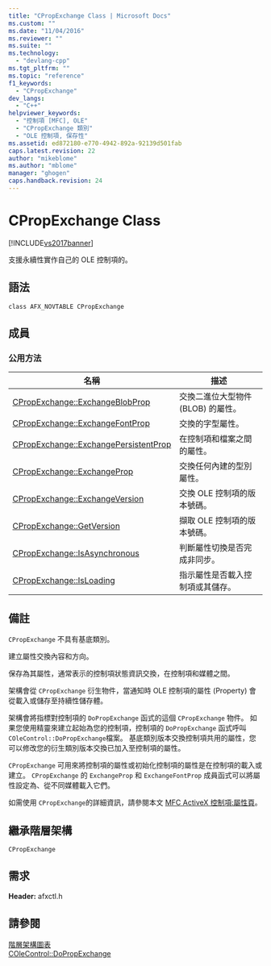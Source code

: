 ```yaml
---
title: "CPropExchange Class | Microsoft Docs"
ms.custom: ""
ms.date: "11/04/2016"
ms.reviewer: ""
ms.suite: ""
ms.technology: 
  - "devlang-cpp"
ms.tgt_pltfrm: ""
ms.topic: "reference"
f1_keywords: 
  - "CPropExchange"
dev_langs: 
  - "C++"
helpviewer_keywords: 
  - "控制項 [MFC], OLE"
  - "CPropExchange 類別"
  - "OLE 控制項, 保存性"
ms.assetid: ed872180-e770-4942-892a-92139d501fab
caps.latest.revision: 22
author: "mikeblome"
ms.author: "mblome"
manager: "ghogen"
caps.handback.revision: 24
---
```

# CPropExchange Class
[!INCLUDE[vs2017banner](../../assembler/inline/includes/vs2017banner.md)]

支援永續性實作自己的 OLE 控制項的。  
  
## 語法  
  
```  
class AFX_NOVTABLE CPropExchange  
```  
  
## 成員  
  
### 公用方法  
  
|名稱|描述|  
|--------|--------|  
|[CPropExchange::ExchangeBlobProp](../Topic/CPropExchange::ExchangeBlobProp.md)|交換二進位大型物件 \(BLOB\) 的屬性。|  
|[CPropExchange::ExchangeFontProp](../Topic/CPropExchange::ExchangeFontProp.md)|交換的字型屬性。|  
|[CPropExchange::ExchangePersistentProp](../Topic/CPropExchange::ExchangePersistentProp.md)|在控制項和檔案之間的屬性。|  
|[CPropExchange::ExchangeProp](../Topic/CPropExchange::ExchangeProp.md)|交換任何內建的型別屬性。|  
|[CPropExchange::ExchangeVersion](../Topic/CPropExchange::ExchangeVersion.md)|交換 OLE 控制項的版本號碼。|  
|[CPropExchange::GetVersion](../Topic/CPropExchange::GetVersion.md)|擷取 OLE 控制項的版本號碼。|  
|[CPropExchange::IsAsynchronous](../Topic/CPropExchange::IsAsynchronous.md)|判斷屬性切換是否完成非同步。|  
|[CPropExchange::IsLoading](../Topic/CPropExchange::IsLoading.md)|指示屬性是否載入控制項或其儲存。|  
  
## 備註  
 `CPropExchange` 不具有基底類別。  
  
 建立屬性交換內容和方向。  
  
 保存為其屬性，通常表示的控制項狀態資訊交換，在控制項和媒體之間。  
  
 架構會從 `CPropExchange` 衍生物件，當通知時 OLE 控制項的屬性 \(Property\) 會從載入或儲存至持續性儲存體。  
  
 架構會將指標對控制項的 `DoPropExchange` 函式的這個 `CPropExchange` 物件。  如果您使用精靈來建立起始為您的控制項，控制項的 `DoPropExchange` 函式呼叫 `COleControl::DoPropExchange`檔案。  基底類別版本交換控制項共用的屬性，您可以修改您的衍生類別版本交換已加入至控制項的屬性。  
  
 `CPropExchange` 可用來將控制項的屬性或初始化控制項的屬性是在控制項的載入或建立。  `CPropExchange` 的 `ExchangeProp` 和 `ExchangeFontProp` 成員函式可以將屬性設定為、從不同媒體載入它們。  
  
 如需使用 `CPropExchange`的詳細資訊，請參閱本文 [MFC ActiveX 控制項:屬性頁](../../mfc/mfc-activex-controls-property-pages.md)。  
  
## 繼承階層架構  
 `CPropExchange`  
  
## 需求  
 **Header:** afxctl.h  
  
## 請參閱  
 [階層架構圖表](../../mfc/hierarchy-chart.md)   
 [COleControl::DoPropExchange](../Topic/COleControl::DoPropExchange.md)